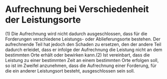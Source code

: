 # Aufrechnung bei Verschiedenheit der Leistungsorte

(1) Die Aufrechnung wird nicht dadurch ausgeschlossen, dass für die Forderungen verschiedene Leistungs- oder Ablieferungsorte bestehen. Der aufrechnende Teil hat jedoch den Schaden zu ersetzen, den der andere Teil dadurch erleidet, dass er infolge der Aufrechnung die Leistung nicht an dem bestimmten Orte erhält oder bewirken kann.(2) Ist vereinbart, dass die Leistung zu einer bestimmten Zeit an einem bestimmten Orte erfolgen soll, so ist im Zweifel anzunehmen, dass die Aufrechnung einer Forderung, für die ein anderer Leistungsort besteht, ausgeschlossen sein soll. 

